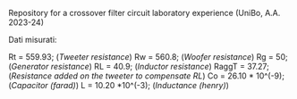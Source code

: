 Repository for a crossover filter circuit laboratory experience (UniBo, A.A. 2023-24)

Dati misurati:

Rt = 559.93; (*Tweeter resistance*)
Rw = 560.8; (*Woofer resistance*)
Rg = 50; (*Generator resistance*)
RL = 40.9; (*Inductor resistance*)
RaggT = 37.27; (*Resistance added on the tweeter to compensate RL*)
Co = 26.10 * 10^(-9); (*Capacitor (farad)*)
L = 10.20 *10^(-3); (*Inductance (henry)*)
